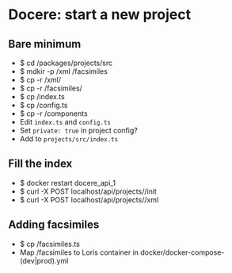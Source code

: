 # Docere: start a new project

## Bare minimum
- $ cd <docere-root>/packages/projects/src
- $ mdkir -p <new-project-id>/xml <new-project-id>/facsimiles
- $ cp -r <xml-source> <new-project-id>/xml/
- $ cp -r <facsimiles-source> <new-project-id>/facsimiles/
- $ cp <other-project-id>/index.ts <new-project-id>
- $ cp <other-project-id>/config.ts <new-project-id>
- $ cp -r <other-project-id>/components <new-project-id>
- Edit `index.ts` and `config.ts`
- Set `private: true` in project config?
- Add <new-project-id> to `projects/src/index.ts`

## Fill the index
- $ docker restart docere_api_1
- $ curl -X POST localhost/api/projects/<new-project-id>/init
- $ curl -X POST localhost/api/projects/<new-project-id>/xml

## Adding facsimiles
- $ cp <other-project-id>/facsimiles.ts <new-project-id>
- Map <new-project-id>/facsimiles to Loris container in docker/docker-compose-(dev|prod).yml
